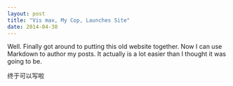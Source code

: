 ```yaml
---
layout: post
title: "Vis max, My Cop, Launches Site"
date: 2014-04-30
---
```


Well. Finally got around to putting this old website together.
Now I can use Markdown to author my posts.
It actually is a lot easier than I thought it was going to be.

终于可以写啦